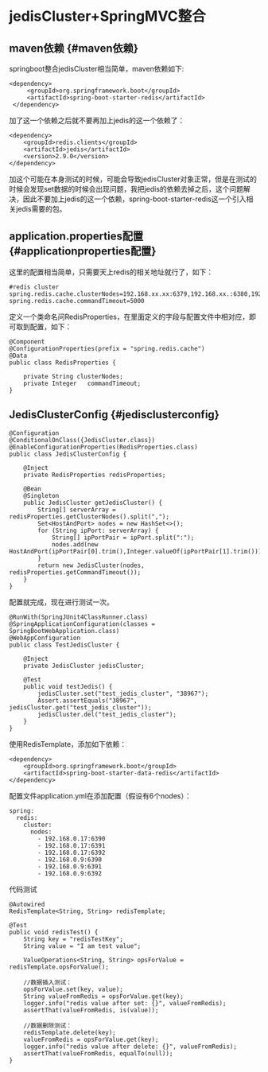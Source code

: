 # jedisCluster+SpringMVC整合

## maven依赖 {#maven依赖}

springboot整合jedisCluster相当简单，maven依赖如下:

```
<dependency>
     <groupId>org.springframework.boot</groupId>
     <artifactId>spring-boot-starter-redis</artifactId>
 </dependency>
```

加了这一个依赖之后就不要再加上jedis的这一个依赖了：

```
<dependency>
    <groupId>redis.clients</groupId>
    <artifactId>jedis</artifactId>
    <version>2.9.0</version>
</dependency>
```

加这个可能在本身测试的时候，可能会导致jedisCluster对象正常，但是在测试的时候会发现set数据的时候会出现问题，我把jedis的依赖去掉之后，这个问题解决，因此不要加上jedis的这一个依赖，spring-boot-starter-redis这一个引入相关jedis需要的包。

## application.properties配置 {#applicationproperties配置}

这里的配置相当简单，只需要天上redis的相关地址就行了，如下：

```
#redis cluster
spring.redis.cache.clusterNodes=192.168.xx.xx:6379,192.168.xx.:6380,192.168.xx.xx:6381
spring.redis.cache.commandTimeout=5000
```

定义一个类命名问RedisProperties，在里面定义的字段与配置文件中相对应，即可取到配置，如下：

```
@Component
@ConfigurationProperties(prefix = "spring.redis.cache")
@Data
public class RedisProperties {

    private String clusterNodes;
    private Integer   commandTimeout;
}
```

## JedisClusterConfig {#jedisclusterconfig}

```
@Configuration
@ConditionalOnClass({JedisCluster.class})
@EnableConfigurationProperties(RedisProperties.class)
public class JedisClusterConfig {

    @Inject
    private RedisProperties redisProperties;

    @Bean
    @Singleton
    public JedisCluster getJedisCluster() {
        String[] serverArray = redisProperties.getClusterNodes().split(",");
        Set<HostAndPort> nodes = new HashSet<>();
        for (String ipPort: serverArray) {
            String[] ipPortPair = ipPort.split(":");
            nodes.add(new HostAndPort(ipPortPair[0].trim(),Integer.valueOf(ipPortPair[1].trim())));
        }
        return new JedisCluster(nodes, redisProperties.getCommandTimeout());
    }
}
```

配置就完成，现在进行测试一次。

```
@RunWith(SpringJUnit4ClassRunner.class)
@SpringApplicationConfiguration(classes = SpringBootWebApplication.class)
@WebAppConfiguration
public class TestJedisCluster {

    @Inject
    private JedisCluster jedisCluster;

    @Test
    public void testJedis() {
        jedisCluster.set("test_jedis_cluster", "38967");
        Assert.assertEquals("38967", jedisCluster.get("test_jedis_cluster"));
        jedisCluster.del("test_jedis_cluster");
    }
}
```

使用RedisTemplate，添加如下依赖：

```
<dependency>  
    <groupId>org.springframework.boot</groupId>  
    <artifactId>spring-boot-starter-data-redis</artifactId>  
</dependency>
```

配置文件application.yml在添加配置（假设有6个nodes）：

```
spring:  
  redis:  
    cluster:  
      nodes:  
        - 192.168.0.17:6390  
        - 192.168.0.17:6391  
        - 192.168.0.17:6392  
        - 192.168.0.9:6390  
        - 192.168.0.9:6391  
        - 192.168.0.9:6392
```

代码测试

```
@Autowired  
RedisTemplate<String, String> redisTemplate;  

@Test  
public void redisTest() {  
    String key = "redisTestKey";  
    String value = "I am test value";  

    ValueOperations<String, String> opsForValue = redisTemplate.opsForValue();  

    //数据插入测试：  
    opsForValue.set(key, value);  
    String valueFromRedis = opsForValue.get(key);  
    logger.info("redis value after set: {}", valueFromRedis);  
    assertThat(valueFromRedis, is(value));  

    //数据删除测试：  
    redisTemplate.delete(key);  
    valueFromRedis = opsForValue.get(key);  
    logger.info("redis value after delete: {}", valueFromRedis);  
    assertThat(valueFromRedis, equalTo(null));  
}
```



